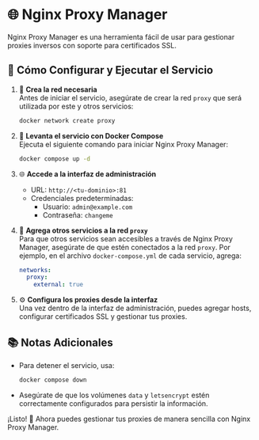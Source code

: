 # 🌐 Nginx Proxy Manager

Nginx Proxy Manager es una herramienta fácil de usar para gestionar proxies inversos con soporte para certificados SSL.

## 🚀 Cómo Configurar y Ejecutar el Servicio

1. 📂 **Crea la red necesaria**  
   Antes de iniciar el servicio, asegúrate de crear la red `proxy` que será utilizada por este y otros servicios:
   ```bash
   docker network create proxy
   ```

2. 🐳 **Levanta el servicio con Docker Compose**  
   Ejecuta el siguiente comando para iniciar Nginx Proxy Manager:
   ```bash
   docker compose up -d
   ```

3. 🌐 **Accede a la interfaz de administración**  
   - URL: `http://<tu-dominio>:81`
   - Credenciales predeterminadas:
     - Usuario: `admin@example.com`
     - Contraseña: `changeme`

4. 🔗 **Agrega otros servicios a la red `proxy`**  
   Para que otros servicios sean accesibles a través de Nginx Proxy Manager, asegúrate de que estén conectados a la red `proxy`. Por ejemplo, en el archivo `docker-compose.yml` de cada servicio, agrega:
   ```yaml
   networks:
     proxy:
       external: true
   ```

5. ⚙️ **Configura los proxies desde la interfaz**  
   Una vez dentro de la interfaz de administración, puedes agregar hosts, configurar certificados SSL y gestionar tus proxies.

## 📚 Notas Adicionales

- Para detener el servicio, usa:
  ```bash
  docker compose down
  ```
- Asegúrate de que los volúmenes `data` y `letsencrypt` estén correctamente configurados para persistir la información.

¡Listo! 🎉 Ahora puedes gestionar tus proxies de manera sencilla con Nginx Proxy Manager.
